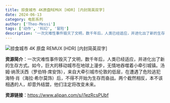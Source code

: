 ```yaml
---
title: 掠食城市 4K原盘REMUX [HDR] [内封简英双字]
date: 2024-06-13
category: 电影系列
author: ['Theo-Messi']
tags: ['动作', '科幻', '冒险']
description: '一次灾难性事件毁灭了文明，数千年后，人类已经适应，并进化出了新的生存方式。如今，巨大的移动城市在地球上漫步，无情地吞噬着小牵引城镇。汤姆·纳茨沃西（罗伯特·席安饰），来自大牵引城市伦敦的低层，在遭遇了危险逃犯海特·肖（海拉·希尔莫饰）后，不得不开始为生存而奋战。两个截然相反，本不该相遇的人，却意外结盟，他们注定将改变未来。'
---
```


![掠食城市 4K 原盘 REMUX [HDR] [内封简英双字]](https://p0.itc.cn/images01/20210227/2c5273e7bc03417f98c31b4129836e0f.jpeg)

**资源简介**：一次灾难性事件毁灭了文明，数千年后，人类已经适应，并进化出了新的生存方式。如今，巨大的移动城市在地球上漫步，无情地吞噬着小牵引城镇。汤姆·纳茨沃西（罗伯特·席安饰），来自大牵引城市伦敦的低层，在遭遇了危险逃犯海特·肖（海拉·希尔莫饰）后，不得不开始为生存而奋战。两个截然相反，本不该相遇的人，却意外结盟，他们注定将改变未来。

**资源链接**：https://www.alipan.com/s/j1ezRcsPUbf
